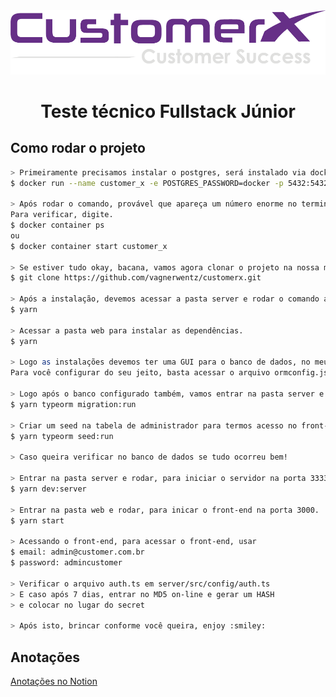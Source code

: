 <div align="center">
  <img src="https://github.com/vagnerwentz/customerx/blob/master/.github/logo-customer.png" alt="Logo da CustomerX" />

  <h1> Teste técnico Fullstack Júnior </h1>
</div>


## Como rodar o projeto
```bash
> Primeiramente precisamos instalar o postgres, será instalado via docker
$ docker run --name customer_x -e POSTGRES_PASSWORD=docker -p 5432:5432 -d postgres

> Após rodar o comando, provável que apareça um número enorme no terminal, se sim, 100% que instalou correto. 
Para verificar, digite.
$ docker container ps
ou
$ docker container start customer_x

> Se estiver tudo okay, bacana, vamos agora clonar o projeto na nossa máquina rodando o comando no terminal.
$ git clone https://github.com/vagnerwentz/customerx.git

> Após a instalação, devemos acessar a pasta server e rodar o comando abaixo para instalar as dependências.
$ yarn

> Acessar a pasta web para instalar as dependências.
$ yarn

> Logo as instalações devemos ter uma GUI para o banco de dados, no meu caso foi usado o DBeaver.
Para você configurar do seu jeito, basta acessar o arquivo ormconfig.json no server.

> Logo após o banco configurado também, vamos entrar na pasta server e digitar, parar gerar todas as migrations.
$ yarn typeorm migration:run

> Criar um seed na tabela de administrador para termos acesso no front-end, ou back-end via Insomnia ou Postman.
$ yarn typeorm seed:run

> Caso queira verificar no banco de dados se tudo ocorreu bem!

> Entrar na pasta server e rodar, para iniciar o servidor na porta 3333.
$ yarn dev:server

> Entrar na pasta web e rodar, para inicar o front-end na porta 3000.
$ yarn start

> Acessando o front-end, para acessar o front-end, usar
$ email: admin@customer.com.br
$ password: admincustomer

> Verificar o arquivo auth.ts em server/src/config/auth.ts
> E caso após 7 dias, entrar no MD5 on-line e gerar um HASH
> e colocar no lugar do secret 

> Após isto, brincar conforme você queira, enjoy :smiley:
```

## Anotações
[Anotações no Notion](https://www.notion.so/Teste-CustomerX-Fullstack-Junior-7094b8e7c8dc43d4b5de932ccaad7df3)
